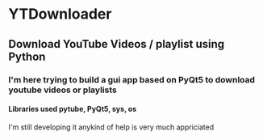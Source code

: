 # YTDownloader
## Download YouTube Videos / playlist using Python
### I'm here trying to build a gui app based on PyQt5 to download youtube videos or playlists
#### Libraries used pytube, PyQt5, sys, os

I'm still developing it anykind of help is very much appriciated 

